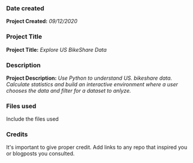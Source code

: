 ### Date created
**Project Created:** *09/12/2020*

### Project Title
**Project Title:**   *Explore US BikeShare Data*

### Description
**Project Description:**   *Use Python to understand US. bikeshare data. Calculate statistics and build an interactive environment where a user chooses the data and filter for a dataset to anlyze.*

### Files used
Include the files used

### Credits
It's important to give proper credit. Add links to any repo that inspired you or blogposts you consulted.
